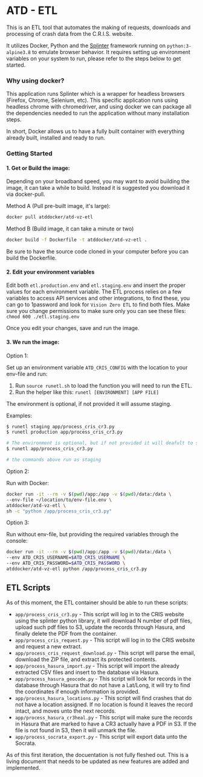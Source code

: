# ATD - ETL

This is an ETL tool that automates the making of requests, downloads and processing of crash data from the C.R.I.S. website.

It utilizes Docker, Python and the [Splinter](https://splinter.readthedocs.io/en/latest/) framework running on `python:3-alpine3.8` to emulate browser behavior. It requires setting up environment variables on your system to run, please refer to the steps below to get started.

### Why using docker?

This application runs Splinter which is a wrapper for headless browsers (Firefox, Chrome, Selenium, etc). This specific application runs using headless chrome with chromedriver, and using docker we can package all the dependencies needed to run the application without many installation steps.

In short, Docker allows us to have a fully built container with everything already built, installed and ready to run. 

### Getting Started

#### 1. Get or Build the image:

Depending on your broadband speed, you may want to avoid building the image, it can take a while to build. Instead it is suggested you download it via docker-pull.

Method A (Pull pre-built image, it's large):

```bash
docker pull atddocker/atd-vz-etl
```

Method B (Build image, it can take a minute or two)

```bash
docker build -f Dockerfile -t atddocker/atd-vz-etl .
```

Be sure to have the source code cloned in your computer before you can build the Dockerfile.

#### 2. Edit your environment variables

Edit both `etl.production.env` and `etl.staging.env` and insert the proper values for each environment variable.  The ETL process relies on a few variables to access API services and other integrations, to find these, you can go to 1password and look for `Vision Zero ETL` to find both files. Make sure you change permissions to make sure only you can see these files: `chmod 600 ./etl.staging.env`

Once you edit your changes, save and run the image.

#### 3. We run the image:

Option 1:

Set up an environment variable `ATD_CRIS_CONFIG` with the location to your env-file and run:


1. Run `source runetl.sh` to load the function you will need to run the ETL.
2. Run the helper like this: `runetl [ENVIRONMENT] [APP FILE]`

The environment is optional, if not provided it will assume staging.

Examples:

```bash
$ runetl staging app/process_cris_cr3.py
$ runetl production app/process_cris_cr3.py

# The environment is optional, but if not provided it will deafult to staging.
$ runetl app/process_cris_cr3.py

# the commands above run as staging

```


Option 2:

Run with Docker:

```bash
docker run -it --rm -v $(pwd)/app:/app -v $(pwd)/data:/data \
--env-file ~/location/to/env-file.env \ 
atddocker/atd-vz-etl \
sh -c "python /app/process_cris_cr3.py"
```

Option 3:

Run without env-file, but providing the required variables through the console:

```bash
docker run -it --rm -v $(pwd)/app:/app -v $(pwd)/data:/data \
--env ATD_CRIS_USERNAME=$ATD_CRIS_USERNAME \
--env ATD_CRIS_PASSWORD=$ATD_CRIS_PASSWORD \
atddocker/atd-vz-etl python /app/process_cris_cr3.py
```

## ETL Scripts

As of this moment, the ETL container should be able to run these scripts:

- `app/process_cris_cr3.py` - This script will log in to the CRIS website using the splinter python library, it will download N number of pdf files, upload such pdf files to S3, update the records through Hasura, and finally delete the PDF from the container.
- `app/process_cris_request.py` - This script will log in to the CRIS website and request a new extract.
- `app/process_cris_request_download.py` - This script will parse the email, download the ZIP file, and extract its protected contents.
- `app/process_hasura_import.py` - This script will import the already extracted CSV files and insert to the database via Hasura.
- `app/process_hasura_geocode.py` - This script will look for records in the database through Hasura that do not have a Lat/Long, it will try to find the coordinates if enough information is provided.
- `app/process_hasura_locations.py` - This script will find crashes that do not have a location assigned. If no location is found it leaves the record intact, and moves unto the next records.
- `app/process_hasura_cr3heal.py` - This script will make sure the records in Hasura that are marked to have a CR3 actually have a PDF in S3. If the file is not found in S3, then it will unmark the file.
- `app/process_socrata_export.py` - This script will export data unto the Socrata.

As of this first iteration, the docuentation is not fully fleshed out. This is a living document that needs to be updated as new features are added and implemented. 